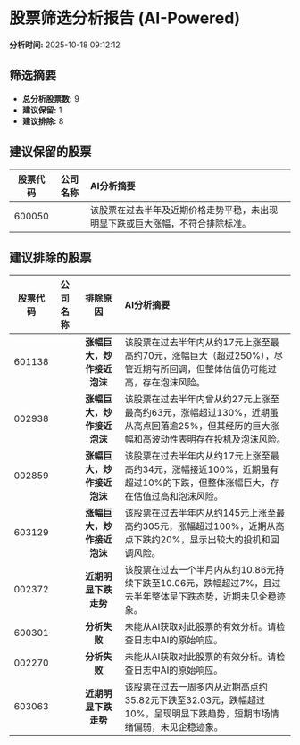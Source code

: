 # 股票筛选分析报告 (AI-Powered)

**分析时间:** 2025-10-18 09:12:12

## 筛选摘要

- **总分析股票数:** 9
- **建议保留:** 1
- **建议排除:** 8

## 建议保留的股票

| 股票代码 | 公司名称 | AI分析摘要 |
|:---:|:---:|:---|
| 600050 |  | 该股票在过去半年及近期价格走势平稳，未出现明显下跌或巨大涨幅，不符合排除标准。 |

## 建议排除的股票

| 股票代码 | 公司名称 | 排除原因 | AI分析摘要 |
|:---:|:---:|:---:|:---|
| 601138 |  | **涨幅巨大，炒作接近泡沫** | 该股票在过去半年内从约17元上涨至最高约70元，涨幅巨大（超过250%），尽管近期有所回调，但整体估值仍可能过高，存在泡沫风险。 |
| 002938 |  | **涨幅巨大，炒作接近泡沫** | 该股票在过去半年内曾从约27元上涨至最高约63元，涨幅超过130%，近期虽从高点回落逾25%，但其经历的巨大涨幅和高波动性表明存在投机及泡沫风险。 |
| 002859 |  | **涨幅巨大，炒作接近泡沫** | 该股票在过去半年内从约17元上涨至最高约34元，涨幅接近100%，近期虽有超过10%的下跌，但整体涨幅巨大，存在估值过高和泡沫风险。 |
| 603129 |  | **涨幅巨大，炒作接近泡沫** | 该股票在过去半年内从约145元上涨至最高约305元，涨幅超过100%，近期从高点下跌约20%，显示出较大的投机和回调风险。 |
| 002372 |  | **近期明显下跌走势** | 该股票在过去一个半月内从约10.86元持续下跌至10.06元，跌幅超过7%，且过去半年整体呈下跌态势，近期未见企稳迹象。 |
| 600301 |  | **分析失败** | 未能从AI获取对此股票的有效分析。请检查日志中AI的原始响应。 |
| 002270 |  | **分析失败** | 未能从AI获取对此股票的有效分析。请检查日志中AI的原始响应。 |
| 603063 |  | **近期明显下跌走势** | 该股票在过去一周多内从近期高点约35.82元下跌至32.03元，跌幅超过10%，呈现明显下跌趋势，短期市场情绪偏弱，未见企稳迹象。 |
